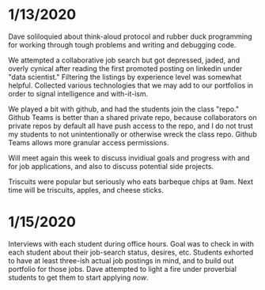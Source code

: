 # 1/13/2020

Dave soliloquied about think-aloud protocol and rubber duck programming for
working through tough problems and writing and debugging code.

We attempted a collaborative job search but got depressed, jaded, and overly
cynical after reading the first promoted posting on linkedin under "data scientist."
Filtering the listings by experience level was somewhat helpful. Collected various
technologies that we may add to our portfolios in order to signal intelligence and
with-it-ism.

We played a bit with github, and had the students join the class "repo." Github Teams is
better than a shared private repo, because collaborators on private repos by default
all have push access to the repo, and I do not trust my students to not unintentionally
or otherwise wreck the class repo. Github Teams allows more granular access permissions.

Will meet again this week to discuss invidiual goals and progress with and for job applications,
and also to discuss potential side projects.

Triscuits were popular but seriously who eats barbeque chips at 9am. Next
time will be triscuits, apples, and cheese sticks.

# 1/15/2020

Interviews with each student during office hours. Goal was to check in with each student
about their job-search status, desires, etc. Students exhorted to have at least three-ish
actual job postings in mind, and to build out portfolio for those jobs. Dave attempted
to light a fire under proverbial students to get them to start applying _now_.
